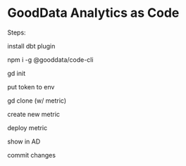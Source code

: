 # GoodData Analytics as Code

Steps:

install dbt plugin

npm i -g @gooddata/code-cli

gd init

put token to env

gd clone (w/ metric)

create new metric

deploy metric

show in AD

commit changes